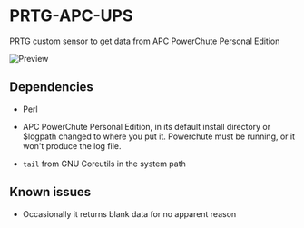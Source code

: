 # PRTG-APC-UPS
PRTG custom sensor to get data from APC PowerChute Personal Edition

![Preview](https://raw.github.com/homura/PRTG-APC-UPS/master/sensor.png)

## Dependencies
* Perl

* APC PowerChute Personal Edition, in its default install directory or $logpath changed to where you put it.  Powerchute must be running, or it won't produce the log file.
* ```tail``` from GNU Coreutils in the system path

## Known issues
* Occasionally it returns blank data for no apparent reason
